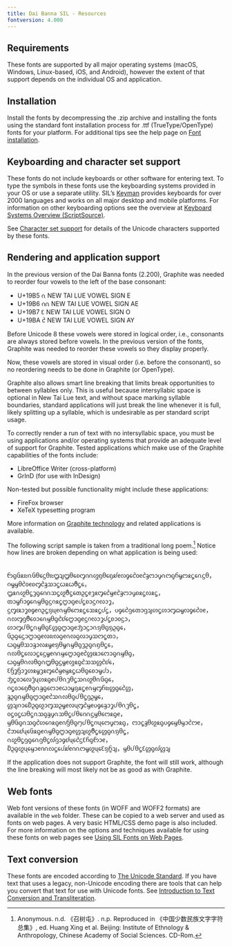 ```yaml
---
title: Dai Banna SIL - Resources
fontversion: 4.000
---
```


## Requirements

These fonts are supported by all major operating systems (macOS, Windows, Linux-based, iOS, and Android), however the extent of that support depends on the individual OS and application.

## Installation

Install the fonts by decompressing the .zip archive and installing the fonts using the standard font installation process for .ttf (TrueType/OpenType) fonts for your platform. For additional tips see the help page on [Font installation](https://software.sil.org/fonts/installation).

## Keyboarding and character set support

These fonts do not include keyboards or other software for entering text. To type the symbols in these fonts use the keyboarding systems provided in your OS or use a separate utility. SIL’s [Keyman](https://keyman.com/) provides keyboards for over 2000 languages and works on all major desktop and mobile platforms. For information on other keyboarding options see the overview at [Keyboard Systems Overview (ScriptSource)](https://scriptsource.org/entry/ytr8g8n6sw).

See [Character set support](charset.md) for details of the Unicode characters supported by these fonts.

## Rendering and application support

In the previous version of the Dai Banna fonts (2.200), Graphite was needed to reorder four vowels to the left of the base consonant:

- U+19B5	ᦵ	NEW TAI LUE VOWEL SIGN E
- U+19B6	ᦶ	NEW TAI LUE VOWEL SIGN AE
- U+19B7	ᦷ	NEW TAI LUE VOWEL SIGN O
- U+19BA	ᦺ	NEW TAI LUE VOWEL SIGN AY

Before Unicode 8 these vowels were stored in logical order, i.e., consonants are always stored before vowels. In the previous version of the fonts, Graphite was needed to reorder these vowels so they display properly.

Now, these vowels are stored in visual order (i.e. before the consonant), so no reordering needs to be done in Graphite (or OpenType).

Graphite also allows smart line breaking that limits break opportunities to between syllables only.  This is useful because intersyllabic space is optional in New Tai Lue text, and without space marking syllable boundaries, standard applications will just break the line whenever it is full, likely splitting up a syllable, which is undesirable as per standard script usage.

To correctly render a run of text with no intersyllabic space, you must be using applications and/or operating systems that provide an adequate level of support for Graphite. Tested applications which make use of the Graphite capabilities of the fonts include:

- LibreOffice Writer (cross-platform)
- GrInD (for use with InDesign)

Non-tested but possible functionality might include these applications:

- FireFox browser
- XeTeX typesetting program

More information on [Graphite technology](https://graphite.sil.org/) and related applications is available.

The following script sample is taken from a traditional long poem.[^sample]  Notice how lines are broken depending on what application is being used:

　　　　ᦝᧂᦑᦸᦰᦵᦑᦲᧈᦓᦲᦰᦗᦻᦗᦲᧈᦈᧅᦶᦐᦏᦲᧈᦏᦾᧉᦟᧁᧈᦺᦞᧉᦺᦃᦂᦱᧇᦵᦂᧂᦆᧄᦂᦸᧃᧈᦵᦓᦲ，ᦅᧄᦙᦲᦺᦞᧉᦈᧅᦺᦃᦉᦱᧃᦍᦸᦍᦹᧃᧈ，ᦗᦸᦵᦖᦲᧃᦡᧂᧈᦶᦉᧃᦖᦹᧃᧈᦎᦳᧃᧉᦡᦸᧅᧈᦺᦙᧉᦺᦃᦂᦱᧇᦈᦸᧃᦟᦸᧃ，ᦎᦱᧄᦆᦱᧁᧈᦵᦙᦲᧂᦓᦅᦸᧃᦦᦱᧂᧉᦔᧃᦈᦱᦓᦅᦟᦱᧆ，ᦓᧅᦕᦱᧆᦈᧁᧉᦅᦳᧃᦣᦴᧉᦵᦙᦲᧈᦂᦸᧃᧈᦉᦸᧃᦔᧃ，ᦢᧁᧈᦺᦋᧈᦎᦱᦋᦻᦠᧃᦠᦱᧅᦒᧄᦟᧁᧈᦺᦞᧉ，ᦵᦟᧅᦋᦹᧈᦞᦱᧈᦵᦙᦲᧂᦺᦊᧈᦦᦱᧂᧉᦓᦅᦟᦱᧆᦔᧃᦈᦱᦞᦓᦱ，ᦠᦱᧅᦔᦲᧃᦵᦙᦲᧂᦷᦜᧂᦦᦱᧂᧉᦁᦱᦓᦱᦵᦣᦲᧂᦣᦳᧂᧈ，ᦑᦳᧂᧈᦓᦱᦦᦱᧂᧉᦟᦰᦟᧂᧉᦵᦟᧂᦟᦱᧇᦉᦂᧃᦎᦱ，ᦍᧂᦙᦲᦉᦱᦃᦱᦟᦸᧄᧉᦣᦲᧄᦵᦙᦲᧂᦡᦳᧂᦵᦏᦲᧃᧈ，ᦵᦟᦲᧃᧈᦟᦱᧃᧈᦓᧄᧉᦶᦙᧈᦦᦱᧂᧉᦺᦜᦕᦱᧈᦂᦱᧂᦵᦙᦲᧂ，ᦍᧂᦙᦲᦵᦟᦲᧂᦵᦗᦲᧂᦓᧄᧉᦐᦸᧂᦺᦉᦉᦜᦺᦊᧈ，ᦷᦌᧆᦌᦱᧆᦠᦸᧄᦡᦸᧅᧈᦺᦙᧉᦙᦸᧃᦍᦲᧂᧈᦈᦱᧄᦔᦱ，ᦁᧃᦞᦱᧈᦟᦤᦴᦠᦸᧂᧉᦔᦲᦵᦡᦲᧃᦉᦵᦖᦲᦵᦑᧂᧈ，ᦅᧃᦞᦱᧈᦏᦹᧂᦵᦃᧂᧈᦂᦱᧉᦍᦱᧄᦣᦸᧃᧉᦵᦙᧅᦆᦰᦜᧂᧈᦺᦜ，ᦃᦳᧂᦵᦙᦲᧂᦦᦱᧂᧉᦺᦉᦵᦟᦲᧂᦔᦲᧃᦋᦳᧄᧈ，ᦜᦻᦅᦱᧈᦚᦳᧂᦖᦱᧅᦉᦳᧄᧉᦟᦴᧅᦺᦙᧉᦢᧁᧈᦃᦱᧆᦔᦲᦵᦡᦲᧃ，ᦞᧃᦞᧃᦍᦲᧃᦵᦉᧂᦃᧇᦵᦉᦲᧃᦔᦲᧈᦶᦓᦙᦲᧈᦂᦸᧂᧉ，ᦙᦲᦑᧂᦵᦉᧂᦺᦠᧈᦅᦸᧂᧉᦵᦌᦲᧂ᧕ᦔᦲᧃᦅᦴᧈᦂᧇᦂᦸᧂ，ᦂᦱᧃᦃᦲᦖᦸᧂᦢᧁᧈᦙᦲᦙᦱᦺᦂᧉ，ᦺᦘᧈᦊᦴᧈᦑᦸᧂᧉᦵᦙᦲᧂᦦᦱᧂᧉᦜᦻᦖᦹᧃᧈᦜᧂᦵᦣᦲᧃ，ᦵᦖᦲᧃᦋᧂᧈᦵᦋᦲᧃ᧞ᦋᦱᧁᦊᦴᧈᦺᦓᦷᦆᧂᦝᦱᧉ，ᦚᦳᧂᦖᦴᧈᦙᦱᧉᦶᦟᧃᧈᦔᦾᧉᦶᦂᧄᦖᦴᧈᦷᦣᦩᦻ，ᦙᦲᦔᦲᧃᦷᦜᧂ᧞ᦜᦻ

[^sample]: Anonymous.  n.d.  《召树屯》.  n.p.  Reproduced in 《中国少数民族文字字符总集》, ed. Huang Xing et al.  Beijing: Institute of Ethnology & Anthropology, Chinese Academy of Social Sciences.  CD-Rom.

If the application does not support Graphite, the font will still work, although the line breaking will most likely not be as good as with Graphite.

## Web fonts

Web font versions of these fonts (in WOFF and WOFF2 formats) are available in the `web` folder. These can be copied to a web server and used as fonts on web pages. A very basic HTML/CSS demo page is also included. For more information on the options and techniques available for using these fonts on web pages see [Using SIL Fonts on Web Pages](http://software.sil.org/fonts/webfonts).

## Text conversion

These fonts are encoded according to [The Unicode Standard](http://unicode.org). If you have text that uses a legacy, non-Unicode encoding there are tools that can help you convert that text for use with Unicode fonts. See [Introduction to Text Conversion and Transliteration](https://scriptsource.org/entry/xlzd6n5aqt).
